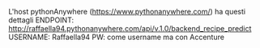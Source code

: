 L'host pythonAnywhere (https://www.pythonanywhere.com/) ha questi dettagli
ENDPOINT: http://raffaella94.pythonanywhere.com/api/v.1.0/backend_recipe_predict
USERNAME: Raffaella94
PW: come username ma con Accenture
